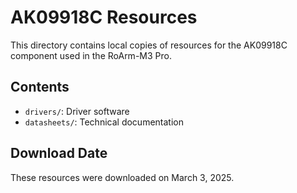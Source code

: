 # AK09918C Resources

This directory contains local copies of resources for the AK09918C component used in the RoArm-M3 Pro.

## Contents

- `drivers/`: Driver software
- `datasheets/`: Technical documentation

## Download Date

These resources were downloaded on March 3, 2025.
